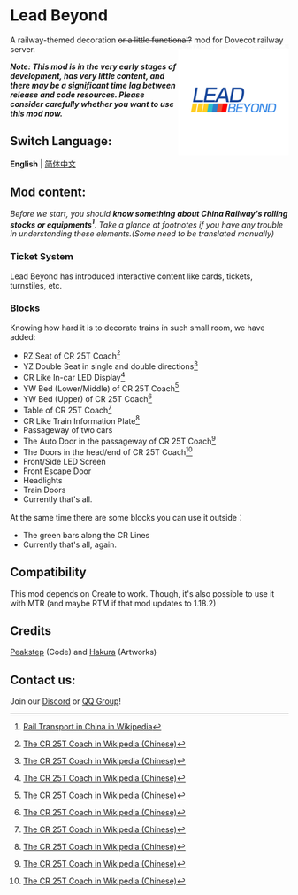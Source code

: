 # Lead Beyond

A railway-themed decoration ~~or a little functional?~~ mod for Dovecot railway server.
<img src="src/main/resources/icon.png" width = "200" height = "200" alt="Logo" align=right />

***Note: This mod is in the very early stages of development, has very little content, and there may be a significant time lag between release and code resources. Please consider carefully whether you want to use this mod now.***

## Switch Language:
**English** | [简体中文](README.md)

## Mod content:

*Before we start, you should **know something about China Railway's rolling stocks or equipments[^0]**. Take a glance at footnotes if you have any trouble in understanding these elements.(Some need to be translated manually)*

### Ticket System
Lead Beyond has introduced interactive content like cards, tickets, turnstiles, etc.

### Blocks
Knowing how hard it is to decorate trains in such small room, we have added:

- RZ Seat of CR 25T Coach[^1]
- YZ Double Seat in single and double directions[^1]
- CR Like In-car LED Display[^1]
- YW Bed (Lower/Middle) of CR 25T Coach[^1]
- YW Bed (Upper) of CR 25T Coach[^1]
- Table of CR 25T Coach[^1]
- CR Like Train Information Plate[^1]
- Passageway of two cars
- The Auto Door in the passageway of CR 25T Coach[^1]
- The Doors in the head/end of CR 25T Coach[^1]
- Front/Side LED Screen
- Front Escape Door
- Headlights
- Train Doors
- Currently that's all.

At the same time there are some blocks you can use it outside：
- The green bars along the CR Lines
- Currently that's all, again.

## Compatibility
This mod depends on Create to work. Though, it's also possible to use it with MTR (and maybe RTM if that mod updates to 1.18.2)

## Credits
[Peakstep](https://github.com/pkstDev) (Code) and [Hakura](https://github.com/radekemia) (Artworks)

## Contact us:
Join our [Discord](https://discord.gg/hvSZmxMVYU) or [QQ Group](https://jq.qq.com/?_wv=1027&k=QCpaGWUY)!

[^0]:[Rail Transport in China in Wikipedia](https://en.wikipedia.org/wiki/Rail_transport_in_China)
[^1]:[The CR 25T Coach in Wikipedia (Chinese)](https://zh.wikipedia.org/wiki/%E4%B8%AD%E5%9B%BD%E9%93%81%E8%B7%AF25T%E5%9E%8B%E5%AE%A2%E8%BD%A6)
